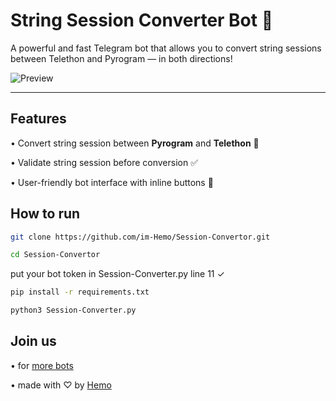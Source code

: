 # String Session Converter Bot 🔁

A powerful and fast Telegram bot that allows you to convert string sessions between Telethon and Pyrogram — in both directions!

![Preview](https://i.ibb.co/d0LKydZM/image.jpg)

---

## Features

• Convert string session between **Pyrogram** and **Telethon**  🔄

• Validate string session before conversion ✅

• User-friendly bot interface with inline buttons 🤖


## How to run

```bash
git clone https://github.com/im-Hemo/Session-Convertor.git
```
```bash
cd Session-Convertor
```
put your bot token in Session-Converter.py line 11 ✓
```bash
pip install -r requirements.txt
```
```bash
python3 Session-Converter.py
```



## Join us
• for [more bots ](https://t.me/lmmm5)

• made with ♡ by [Hemo ](https://t.me/x_g_v)

 
